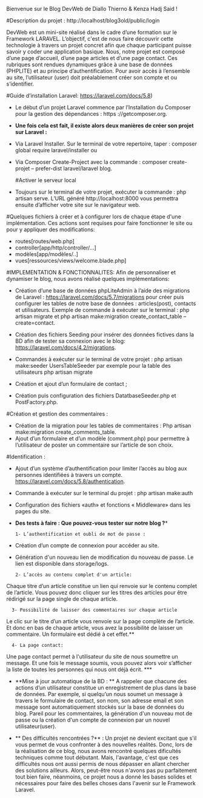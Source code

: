   Bienvenue sur le Blog DevWeb de Diallo Thierno & Kenza  Hadj Said !

#Description du projet : http://localhost/blog3old/public/login 

DevWeb est un mini-site réalisé dans le cadre d’une formation sur le Framework LARAVEL. L’objectif, c'est de nous faire découvrir cette technologie à travers un projet concret afin que chaque participant puisse savoir y coder une application basique. Nous, notre projet est composé d’une page d’accueil, d’une page articles et d’une page contact. Ces rubriques sont rendues dynamiques grâce à une base de données (PHPLITE) et au principe d’authentification. Pour avoir accès à l’ensemble au site, l’utilisateur (user) doit préalablement créer son compte et ou s’identifier. 

#Guide d’installation Laravel: https://laravel.com/docs/5.8)

- Le début d’un projet Laravel commence par l’Installation du Composer pour la gestion des dépendances : https ://getcomposer.org.
 - **Une fois cela est fait, il existe alors deux manières de créer son projet sur Laravel :**
- Via Laravel Installer. Sur le terminal de votre repertoire, taper : composer global require laravel/installer ou
- Via Composer Create-Project avec la commande : composer create-projet – prefer-dist laravel/laravel blog.

  #Activer le serveur local
- Toujours sur le terminal de votre projet, exécuter la commande : php artisan serve. L’URL généré http://localhost:8000 vous permettra ensuite d’afficher votre site sur le navigateur web.

#Quelques fichiers à créer et à configurer lors de chaque étape d'une implémentation. Ces actions sont requises pour faire fonctionner le site ou pour y appliquer des modifications:

- routes[routes/web.php]
- controller[app/http/controller/...]
- modèles[app/modèles/..]
- vues[ressources/views/welcome.blade.php]

#IMPLEMENTATION & FONCTIONNALITES:
Afin de personnaliser et dynamiser le blog, nous avons réalisé quelques implémentations:

- Création d’une base de données phpLiteAdmin à l’aide des migrations de Laravel :
https://laravel.com/docs/5.7/migrations pour créer puis configurer les tables de notre base de données : articles(post), contacts et  utilisateurs. Exemple de commande à exécuter sur le terminal : php artisan migrate et php artisan make:migration create_contact_table –create=contact.

- Création des fichiers Seeding pour insérer des données fictives dans la BD afin de tester sa connexion avec le blog:
  https://laravel.com/docs/4.2/migrations.

- Commandes à exécuter sur le terminal de votre projet :
        php artisan make:seeder UsersTableSeeder par exemple pour la table des utilisateurs
        php artisan migrate
- Création et ajout d’un formulaire de contact ;
- Création puis configuration des fichiers DatatbaseSeeder.php et PostFactory.php.

#Création et gestion des commentaires :
- Création de la migration pour les tables de commentaires :
  Php artisan make:migration create_comments_table.
- Ajout d’un formulaire et d’un modèle (comment.php) pour permettre à l’utilisateur de poster un commentaire sur l’article de son choix.

#Identification :
- Ajout d’un système d’authentification pour limiter l’accès au blog aux personnes identifiées à travers un compte. https://laravel.com/docs/5.8/authentication.
- Commande à exécuter sur le terminal du projet : php artisan make:auth  
- Configuration des fichiers «auth» et fonctions « Middleware» dans les pages du site.

- **Des tests à faire : Que pouvez-vous tester sur notre blog ?***

      1- L’authentification et oubli de mot de passe :
- Création d’un compte de connexion pour accéder au site.
- Génération d'un nouveau lien de modification du nouveau de passe. Le lien est disponible dans storage/logs.

      2- L’accès au contenu complet d'un article: 
Chaque titre d’un article constitue un lien qui renvoie sur le contenu complet de l’article. Vous pouvez donc cliquer sur les titres des articles pour être rédirigé sur la page single de chaque article.

      3- Possibilité de laisser des commentaires sur chaque article
Le clic sur le titre d’un article vous renvoie sur la page complète de l’article. Et donc en bas de chaque article, vous avez la possibilité de laisser un commentaire. Un formulaire est dédié à cet effet.**

      4- La page contact:
Une page contact permet à l'utilisateur du site de nous soumettre un message. Et une fois le message soumis, vous pouvez alors voir s’afficher la liste de toutes les personnes qui nous ont déjà écrit. ***

- **Mise à jour automatique de la BD : **
A rappeler que chacune des actions d’un utilisateur constitue un enregistrement de plus dans la base de données. Par exemple, si quelqu’un nous soumet un message à travers le formulaire de contact, son nom, son adresse email et son message sont automatiquement stockés sur la base de données du blog. Pareil pour les commentaires, la génération d'un nouveau mot de passe ou la création d'un compte de connexion par un nouvel utilisateur(user).

- ** Des difficultés rencontrées ?** :
Un projet ne devient excitant que s'il vous permet de vous confronter à des nouvelles réalités. Donc, lors de la réalisation de ce blog, nous avons rencontré quelques dificultés techniques comme tout débutant. Mais, l'avantage, c'est que ces difficultés nous ont aussi permis de nous dépasser en allant chercher des solutions ailleurs. Alors, peut-être nous n'avons pas pu parfaitement tout bien faire, néanmoins, ce projet nous a donné les bases solides et nécessaires pour faire des belles choses dans l'avenir sur le Framework Laravel.
